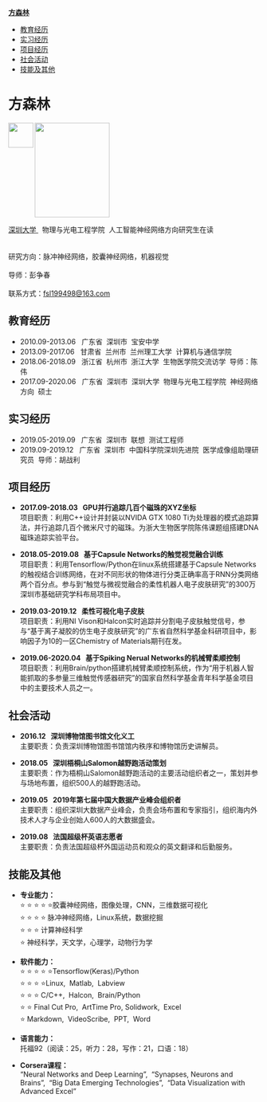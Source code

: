 
[ **方森林** ](#方森林)
* [ 教育经历 ](#教育经历) 
* [ 实习经历 ](#实习经历)
* [ 项目经历 ](#项目经历)
* [ 社会活动 ](#社会活动)
* [ 技能及其他 ](#技能及其他)

<a name="方森林"></a>
# 方森林
<img src="https://user-images.githubusercontent.com/37896842/79166835-986fcc80-7e18-11ea-84f1-4e56c2220a25.jpeg" width="150" height="190" />
<img align="left" src="https://user-images.githubusercontent.com/37896842/79167478-11235880-7e1a-11ea-86e9-5faef16b10e5.png" width="50" height="50" /> 
<br /> 

[ 深圳大学 ](https://www.szu.edu.cn) &nbsp;&nbsp;物理与光电工程学院&nbsp;&nbsp;人工智能神经网络方向研究生在读
<br /><br /><br />研究方向：脉冲神经网络，胶囊神经网络，机器视觉
<br /><br />导师：彭争春 
<br /><br />联系方式：fsl199498@163.com

<a name="教育经历"></a>
## 教育经历

* 2010.09-2013.06&nbsp;&nbsp;&nbsp;广东省&nbsp;&nbsp;深圳市&nbsp;&nbsp;宝安中学
* 2013.09-2017.06&nbsp;&nbsp;&nbsp;甘肃省&nbsp;&nbsp;兰州市&nbsp;&nbsp;兰州理工大学&nbsp;&nbsp;计算机与通信学院
* 2018.06-2018.09&nbsp;&nbsp;&nbsp;浙江省&nbsp;&nbsp;杭州市&nbsp;&nbsp;浙江大学&nbsp;&nbsp;生物医学院交流访学&nbsp;&nbsp;导师：陈伟
* 2017.09-2020.06&nbsp;&nbsp;&nbsp;广东省&nbsp;&nbsp;深圳市&nbsp;&nbsp;深圳大学&nbsp;&nbsp;物理与光电工程学院&nbsp;&nbsp;神经网络方向&nbsp;&nbsp;硕士

<a name="实习经历"></a>
## 实习经历
* 2019.05-2019.09&nbsp;&nbsp;&nbsp;广东省&nbsp;&nbsp;深圳市&nbsp;&nbsp;联想&nbsp;&nbsp;测试工程师
* 2019.09-2019.12&nbsp;&nbsp;&nbsp;广东省&nbsp;&nbsp;深圳市&nbsp;&nbsp;中国科学院深圳先进院&nbsp;&nbsp;医学成像组助理研究员&nbsp;&nbsp;导师：胡战利

<a name="项目经历"></a>
## 项目经历
* **2017.09-2018.03&nbsp;&nbsp;&nbsp;GPU并行追踪几百个磁珠的XYZ坐标**
<br />项目职责：利用C++设计并封装以NVIDA GTX 1080 Ti为处理器的模式追踪算法，并行追踪几百个微米尺寸的磁珠。为浙大生物医学院陈伟课题组搭建DNA磁珠追踪实验平台。

* **2018.05-2019.08&nbsp;&nbsp;&nbsp;基于Capsule Networks的触觉视觉融合训练**
<br />项目职责：利用Tensorflow/Python在linux系统搭建基于Capsule Networks的触视结合训练网络，在对不同形状的物体进行分类正确率高于RNN分类网络两个百分点。参与到“触觉与微视觉融合的柔性机器人电子皮肤研究”的300万深圳市基础研究学科布局项目中。

* **2019.03-2019.12&nbsp;&nbsp;&nbsp;柔性可视化电子皮肤** 
<br />项目职责：利用NI Vison和Halcon实时追踪并分割电子皮肤触觉信号，参与“基于离子凝胶的仿生电子皮肤研究”的广东省自然科学基金科研项目中，影响因子为10的一区Chemistry of Materials期刊在发。

* **2019.06-2020.04&nbsp;&nbsp;&nbsp;基于Spiking Nerual Networks的机械臂柔顺控制**
<br />项目职责：利用Brain/python搭建机械臂柔顺控制系统，作为“用于机器人智能抓取的多参量三维触觉传感器研究”的国家自然科学基金青年科学基金项目中的主要技术人员之一。

<a name="社会活动"></a>
## 社会活动
* **2016.12&nbsp;&nbsp;&nbsp;深圳博物馆图书馆文化义工**
<br />主要职责：负责深圳博物馆图书馆馆内秩序和博物馆历史讲解员。

* **2018.05&nbsp;&nbsp;&nbsp;深圳梧桐山Salomon越野跑活动策划**
<br />主要职责：作为梧桐山Salomon越野跑活动的主要活动组织者之一，策划并参与场地布置，组织500人的越野跑活动。

* **2019.05&nbsp;&nbsp;&nbsp;2019年第七届中国大数据产业峰会组织者**
<br />主要职责：组织深圳大数据产业峰会，负责会场布置和专家指引，组织海内外技术人才与企业创始人600人的大数据盛会。

* **2019.08&nbsp;&nbsp;&nbsp;法国超级杯英语志愿者**
<br />主要职责：负责法国超级杯外国运动员和观众的英文翻译和后勤服务。

<a name="技能及其他"></a>
## 技能及其他
* **专业能力：**
<br />:star: :star: :star: :star: :star:胶囊神经网络，图像处理，CNN，三维数据可视化
<br />:star: :star: :star: :star: 脉冲神经网络，Linux系统，数据挖掘
<br />:star: :star: :star: 计算神经科学
<br />:star: 神经科学，天文学，心理学，动物行为学

* **软件能力：**
<br />:star: :star: :star: :star: :star:Tensorflow(Keras)/Python
<br />:star: :star: :star: :star:Linux,&nbsp;&nbsp;Matlab,&nbsp;&nbsp;Labview
<br />:star: :star: :star: C/C++,&nbsp;&nbsp;Halcon,&nbsp;&nbsp;Brain/Python
<br />:star: :star: Final Cut Pro,&nbsp;&nbsp;ArtTime Pro,&nbsp;Solidwork,&nbsp;&nbsp;Excel
<br />:star: Markdown,&nbsp;&nbsp;VideoScribe,&nbsp;&nbsp;PPT,&nbsp;&nbsp;Word

* **语言能力：**
<br />托福92（阅读：25，听力：28，写作：21，口语：18）

* **Corsera课程：**
<br />“Neural Networks and Deep Learning”,&nbsp;&nbsp;“Synapses, Neurons and Brains”,&nbsp;&nbsp;“Big Data Emerging Technologies”,&nbsp;&nbsp;“Data Visualization with Advanced Excel”
